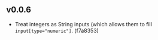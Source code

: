 v0.0.6
------

* Treat integers as String inputs (which allows them to fill
  `input[type="numeric"]`. (f7a8353)
